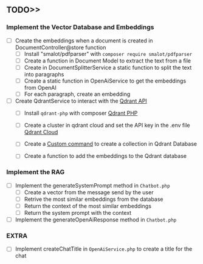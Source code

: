 ## TODO>>

### Implement the Vector Database and Embeddings
- [ ] Create the embeddings when a document is created in DocumentController@store function
    - [ ] Install "smalot/pdfparser" with `composer require smalot/pdfparser`
    - [ ] Create a function in Document Model to extract the text from a file
    - [ ] Create in DocumentSplitterService a static function to split the text into paragraphs
    - [ ] Create a static function in OpenAiService to get the embeddings from OpenAI
    - [ ] For each paragraph, create an embedding
- [ ] Create QdrantService to interact with the [Qdrant API](https://qdrant.tech/documentation/quickstart-cloud/)
    - [ ] Install ```qdrant-php``` with composer [Qdrant PHP](https://github.com/hkulekci/qdrant-php)
    - [ ] Create a cluster in qdrant cloud and set the API key in the .env file [Qdrant Cloud](https://cloud.qdrant.io/)
    - [ ] Create a [Custom command](https://laravel.com/docs/11.x/artisan#generating-commands) to create a collection in Qdrant Database
    - [ ] Create a function to add the embeddings to the Qdrant database


### Implement the RAG
- [ ] Implement the generateSystemPrompt method in ```Chatbot.php```
    - [ ] Create a vector from the message send by the user
    - [ ] Retrive the most similar embeddings from the database
    - [ ] Return the context of the most similar embeddings
    - [ ] Return the system prompt with the context
- [ ] Implement the generateOpenAiResponse method in ```Chatbot.php```
    
### EXTRA 
- [ ] Implement createChatTitle in ```OpenAiService.php``` to create a title for the chat